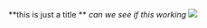 **this is just a title **
*can we see if this working*
![](https://smaller-pictures.appspot.com/images/dreamstime_xxl_65780868_small.jpg)